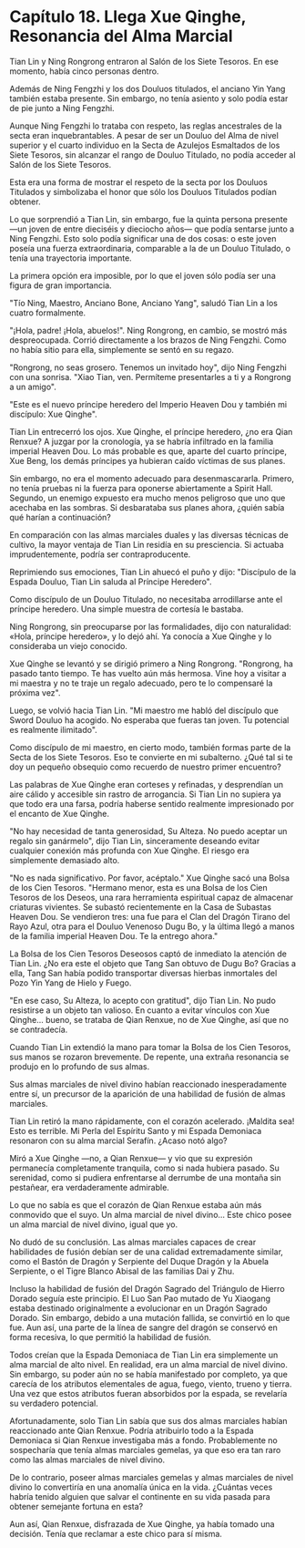 
# Capítulo 18. Llega Xue Qinghe, Resonancia del Alma Marcial


Tian Lin y Ning Rongrong entraron al Salón de los Siete Tesoros. En ese momento, había cinco personas dentro.

Además de Ning Fengzhi y los dos Douluos titulados, el anciano Yin Yang también estaba presente. Sin embargo, no tenía asiento y solo podía estar de pie junto a Ning Fengzhi.

Aunque Ning Fengzhi lo trataba con respeto, las reglas ancestrales de la secta eran inquebrantables. A pesar de ser un Douluo del Alma de nivel superior y el cuarto individuo en la Secta de Azulejos Esmaltados de los Siete Tesoros, sin alcanzar el rango de Douluo Titulado, no podía acceder al Salón de los Siete Tesoros.

Esta era una forma de mostrar el respeto de la secta por los Douluos Titulados y simbolizaba el honor que sólo los Douluos Titulados podían obtener.

Lo que sorprendió a Tian Lin, sin embargo, fue la quinta persona presente —un joven de entre dieciséis y dieciocho años— que podía sentarse junto a Ning Fengzhi. Esto solo podía significar una de dos cosas: o este joven poseía una fuerza extraordinaria, comparable a la de un Douluo Titulado, o tenía una trayectoria importante.

La primera opción era imposible, por lo que el joven sólo podía ser una figura de gran importancia.

"Tío Ning, Maestro, Anciano Bone, Anciano Yang", saludó Tian Lin a los cuatro formalmente.

"¡Hola, padre! ¡Hola, abuelos!". Ning Rongrong, en cambio, se mostró más despreocupada. Corrió directamente a los brazos de Ning Fengzhi. Como no había sitio para ella, simplemente se sentó en su regazo.

"Rongrong, no seas grosero. Tenemos un invitado hoy", dijo Ning Fengzhi con una sonrisa. "Xiao Tian, ven. Permíteme presentarles a ti y a Rongrong a un amigo".

"Este es el nuevo príncipe heredero del Imperio Heaven Dou y también mi discípulo: Xue Qinghe".

Tian Lin entrecerró los ojos. Xue Qinghe, el príncipe heredero, ¿no era Qian Renxue? A juzgar por la cronología, ya se habría infiltrado en la familia imperial Heaven Dou. Lo más probable es que, aparte del cuarto príncipe, Xue Beng, los demás príncipes ya hubieran caído víctimas de sus planes.

Sin embargo, no era el momento adecuado para desenmascararla. Primero, no tenía pruebas ni la fuerza para oponerse abiertamente a Spirit Hall. Segundo, un enemigo expuesto era mucho menos peligroso que uno que acechaba en las sombras. Si desbarataba sus planes ahora, ¿quién sabía qué harían a continuación?

En comparación con las almas marciales duales y las diversas técnicas de cultivo, la mayor ventaja de Tian Lin residía en su presciencia. Si actuaba imprudentemente, podría ser contraproducente.

Reprimiendo sus emociones, Tian Lin ahuecó el puño y dijo: "Discípulo de la Espada Douluo, Tian Lin saluda al Príncipe Heredero".

Como discípulo de un Douluo Titulado, no necesitaba arrodillarse ante el príncipe heredero. Una simple muestra de cortesía le bastaba.

Ning Rongrong, sin preocuparse por las formalidades, dijo con naturalidad: «Hola, príncipe heredero», y lo dejó ahí. Ya conocía a Xue Qinghe y lo consideraba un viejo conocido.

Xue Qinghe se levantó y se dirigió primero a Ning Rongrong. "Rongrong, ha pasado tanto tiempo. Te has vuelto aún más hermosa. Vine hoy a visitar a mi maestra y no te traje un regalo adecuado, pero te lo compensaré la próxima vez".

Luego, se volvió hacia Tian Lin. "Mi maestro me habló del discípulo que Sword Douluo ha acogido. No esperaba que fueras tan joven. Tu potencial es realmente ilimitado".

Como discípulo de mi maestro, en cierto modo, también formas parte de la Secta de los Siete Tesoros. Eso te convierte en mi subalterno. ¿Qué tal si te doy un pequeño obsequio como recuerdo de nuestro primer encuentro?

Las palabras de Xue Qinghe eran corteses y refinadas, y desprendían un aire cálido y accesible sin rastro de arrogancia. Si Tian Lin no supiera ya que todo era una farsa, podría haberse sentido realmente impresionado por el encanto de Xue Qinghe.

"No hay necesidad de tanta generosidad, Su Alteza. No puedo aceptar un regalo sin ganármelo", dijo Tian Lin, sinceramente deseando evitar cualquier conexión más profunda con Xue Qinghe. El riesgo era simplemente demasiado alto.

"No es nada significativo. Por favor, acéptalo." Xue Qinghe sacó una Bolsa de los Cien Tesoros. "Hermano menor, esta es una Bolsa de los Cien Tesoros de los Deseos, una rara herramienta espiritual capaz de almacenar criaturas vivientes. Se subastó recientemente en la Casa de Subastas Heaven Dou. Se vendieron tres: una fue para el Clan del Dragón Tirano del Rayo Azul, otra para el Douluo Venenoso Dugu Bo, y la última llegó a manos de la familia imperial Heaven Dou. Te la entrego ahora."

La Bolsa de los Cien Tesoros Deseosos captó de inmediato la atención de Tian Lin. ¿No era este el objeto que Tang San obtuvo de Dugu Bo? Gracias a ella, Tang San había podido transportar diversas hierbas inmortales del Pozo Yin Yang de Hielo y Fuego.

"En ese caso, Su Alteza, lo acepto con gratitud", dijo Tian Lin. No pudo resistirse a un objeto tan valioso. En cuanto a evitar vínculos con Xue Qinghe... bueno, se trataba de Qian Renxue, no de Xue Qinghe, así que no se contradecía.

Cuando Tian Lin extendió la mano para tomar la Bolsa de los Cien Tesoros, sus manos se rozaron brevemente. De repente, una extraña resonancia se produjo en lo profundo de sus almas.

Sus almas marciales de nivel divino habían reaccionado inesperadamente entre sí, un precursor de la aparición de una habilidad de fusión de almas marciales.

Tian Lin retiró la mano rápidamente, con el corazón acelerado. ¡Maldita sea! Esto es terrible. Mi Perla del Espíritu Santo y mi Espada Demoniaca resonaron con su alma marcial Serafín. ¿Acaso notó algo?

Miró a Xue Qinghe —no, a Qian Renxue— y vio que su expresión permanecía completamente tranquila, como si nada hubiera pasado. Su serenidad, como si pudiera enfrentarse al derrumbe de una montaña sin pestañear, era verdaderamente admirable.

Lo que no sabía es que el corazón de Qian Renxue estaba aún más conmovido que el suyo. Un alma marcial de nivel divino... Este chico posee un alma marcial de nivel divino, igual que yo.

No dudó de su conclusión. Las almas marciales capaces de crear habilidades de fusión debían ser de una calidad extremadamente similar, como el Bastón de Dragón y Serpiente del Duque Dragón y la Abuela Serpiente, o el Tigre Blanco Abisal de las familias Dai y Zhu.

Incluso la habilidad de fusión del Dragón Sagrado del Triángulo de Hierro Dorado seguía este principio. El Luo San Pao mutado de Yu Xiaogang estaba destinado originalmente a evolucionar en un Dragón Sagrado Dorado. Sin embargo, debido a una mutación fallida, se convirtió en lo que fue. Aun así, una parte de la línea de sangre del dragón se conservó en forma recesiva, lo que permitió la habilidad de fusión.

Todos creían que la Espada Demoniaca de Tian Lin era simplemente un alma marcial de alto nivel. En realidad, era un alma marcial de nivel divino. Sin embargo, su poder aún no se había manifestado por completo, ya que carecía de los atributos elementales de agua, fuego, viento, trueno y tierra. Una vez que estos atributos fueran absorbidos por la espada, se revelaría su verdadero potencial.

Afortunadamente, solo Tian Lin sabía que sus dos almas marciales habían reaccionado ante Qian Renxue. Podría atribuirlo todo a la Espada Demoniaca si Qian Renxue investigaba más a fondo. Probablemente no sospecharía que tenía almas marciales gemelas, ya que eso era tan raro como las almas marciales de nivel divino.

De lo contrario, poseer almas marciales gemelas y almas marciales de nivel divino lo convertiría en una anomalía única en la vida. ¿Cuántas veces habría tenido alguien que salvar el continente en su vida pasada para obtener semejante fortuna en esta?

Aun así, Qian Renxue, disfrazada de Xue Qinghe, ya había tomado una decisión. Tenía que reclamar a este chico para sí misma.